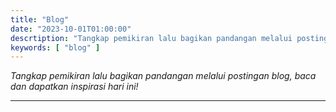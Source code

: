 ```yaml
---
title: "Blog"
date: "2023-10-01T01:00:00"
descrtiption: "Tangkap pemikiran lalu bagikan pandangan melalui postingan blog, baca dan dapatkan inspirasi hari ini!"
keywords: [ "blog" ]
---
```


*Tangkap pemikiran lalu bagikan pandangan melalui postingan blog, baca dan dapatkan inspirasi hari ini!*

---

